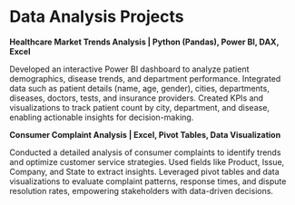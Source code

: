 # Data Analysis Projects

**Healthcare Market Trends Analysis | Python (Pandas), Power BI, DAX, Excel**

Developed an interactive Power BI dashboard to analyze patient demographics, disease trends, and department performance. Integrated data such as patient details (name, age, gender), cities, departments, diseases, doctors, tests, and insurance providers. Created KPIs and visualizations to track patient count by city, department, and disease, enabling actionable insights for decision-making.

**Consumer Complaint Analysis | Excel, Pivot Tables, Data Visualization**

Conducted a detailed analysis of consumer complaints to identify trends and optimize customer service strategies. Used fields like Product, Issue, Company, and State to extract insights. Leveraged pivot tables and data visualizations to evaluate complaint patterns, response times, and dispute resolution rates, empowering stakeholders with data-driven decisions.






